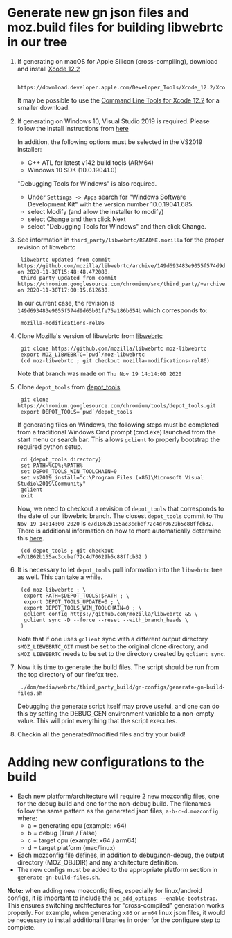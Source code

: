 # Generate new gn json files and moz.build files for building libwebrtc in our tree

1. If generating on macOS for Apple Silicon (cross-compiling), download and install
[Xcode 12.2](https://download.developer.apple.com/Developer_Tools/Xcode_12.2/Xcode_12.2.xip)

        https://download.developer.apple.com/Developer_Tools/Xcode_12.2/Xcode_12.2.xip

    It may be possible to use the [Command Line Tools for Xcode 12.2](https://download.developer.apple.com/Developer_Tools/Command_Line_Tools_for_Xcode_12.2/Command_Line_Tools_for_Xcode_12.2.dmg)
    for a smaller download.

2. If generating on Windows 10, Visual Studio 2019 is required.  Please follow
   the install instructions from [here](https://firefox-source-docs.mozilla.org/setup/windows_build.html)

   In addition, the following options must be selected in the VS2019 installer:
   - C++ ATL for latest v142 build tools (ARM64)
   - Windows 10 SDK (10.0.19041.0)

   "Debugging Tools for Windows" is also required.
   - Under `Settings -> Apps` search for "Windows Software Development Kit" with the version
   number 10.0.19041.685.
   - select Modify (and allow the installer to modify)
   - select Change and then click Next
   - select "Debugging Tools for Windows" and then click Change.

3. See information in `third_party/libwebrtc/README.mozilla` for the proper revision of libwebrtc

        libwebrtc updated from commit https://github.com/mozilla/libwebrtc/archive/149d693483e9055f574d9d65b01fe75a186b654b.tar.gz on 2020-11-30T15:48:48.472088.
        third_party updated from commit https://chromium.googlesource.com/chromium/src/third_party/+archive/5dc5a4a45df9592baa8e8c5f896006d9193d8e45.tar.gz on 2020-11-30T17:00:15.612630.

   In our current case, the revision is `149d693483e9055f574d9d65b01fe75a186b654b` which
   corresponds to:

        mozilla-modifications-rel86

4. Clone Mozilla's version of libwebrtc from [libwebrtc](https://github.com/mozilla/libwebrtc)

        git clone https://github.com/mozilla/libwebrtc moz-libwebrtc
        export MOZ_LIBWEBRTC=`pwd`/moz-libwebrtc
        (cd moz-libwebrtc ; git checkout mozilla-modifications-rel86)

   Note that branch was made on `Thu Nov 19 14:14:00 2020`

5. Clone `depot_tools` from [depot_tools](https://chromium.googlesource.com/chromium/tools/depot_tools.git)

        git clone https://chromium.googlesource.com/chromium/tools/depot_tools.git
        export DEPOT_TOOLS=`pwd`/depot_tools

   If generating files on Windows, the following steps must be completed
   from a traditional Windows Cmd prompt (cmd.exe) launched from the start
   menu or search bar.  This allows `gclient` to properly bootstrap the
   required python setup.

        cd {depot_tools directory}
        set PATH=%CD%;%PATH%
        set DEPOT_TOOLS_WIN_TOOLCHAIN=0
        set vs2019_install="c:\Program Files (x86)\Microsoft Visual Studio\2019\Community"
        gclient
        exit

   Now, we need to checkout a revision of `depot_tools` that corresponds to the date of
   our libwebrtc branch.  The closest `depot_tools` commit to `Thu Nov 19 14:14:00 2020` is
   `e7d1862b155ac3ccbef72c4d70629b5c88ffcb32`.  There is additional information on how to
   more automatically determine this [here](https://chromium.googlesource.com/chromium/src/+/master/docs/building_old_revisions.md).

        (cd depot_tools ; git checkout e7d1862b155ac3ccbef72c4d70629b5c88ffcb32 )

6. It is necessary to let `depot_tools` pull information into the `libwebrtc` tree as well.  This can take a while.

        (cd moz-libwebrtc ; \
         export PATH=$DEPOT_TOOLS:$PATH ; \
         export DEPOT_TOOLS_UPDATE=0 ; \
         export DEPOT_TOOLS_WIN_TOOLCHAIN=0 ; \
         gclient config https://github.com/mozilla/libwebrtc && \
         gclient sync -D --force --reset --with_branch_heads \
        )
  
    Note that if one uses `gclient` sync with a different output directory `$MOZ_LIBWEBRTC_GIT`
    must be set to the original clone directory, and `$MOZ_LIBWEBRTC` needs to be set to the
    directory created by `gclient sync`.

7. Now it is time to generate the build files.  The script should be run from the top
directory of our firefox tree.

        ./dom/media/webrtc/third_party_build/gn-configs/generate-gn-build-files.sh

   Debugging the generate script itself may prove useful, and one can do this by setting the DEBUG_GEN environment
   variable to a non-empty value. This will print everything that the script executes.

8. Checkin all the generated/modified files and try your build!

# Adding new configurations to the build

- Each new platform/architecture will require 2 new mozconfig files,
  one for the debug build and one for the non-debug build.  The
  filenames follow the same pattern as the generated json files,
  `a-b-c-d.mozconfig` where:
  - a = generating cpu (example: x64)
  - b = debug (True / False)
  - c = target cpu (example: x64 / arm64)
  - d = target platform (mac/linux)
- Each mozconfig file defines, in addition to debug/non-debug, the output
  directory (MOZ_OBJDIR) and any architecture definition.
- The new configs must be added to the appropriate platform section in
  `generate-gn-build-files.sh`.

**Note:** when adding new mozconfig files, especially for linux/android
configs, it is important to include the `ac_add_options
--enable-bootstrap`.  This ensures switching archtectures for
"cross-compiled" generation works properly.  For example, when generating
`x86` or `arm64` linux json files, it would be necessary to install additional
libraries in order for the configure step to complete.
